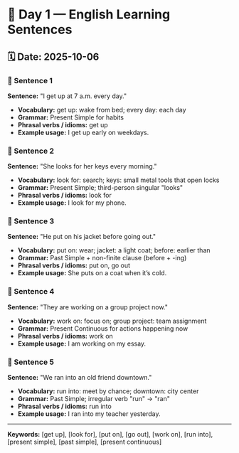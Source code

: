 # 📘 Day 1 — English Learning Sentences

## 🗓️ Date: 2025-10-06

### 🧠 Sentence 1
**Sentence:** "I get up at 7 a.m. every day."
- **Vocabulary:** get up: wake from bed; every day: each day
- **Grammar:** Present Simple for habits
- **Phrasal verbs / idioms:** get up
- **Example usage:** I get up early on weekdays.

### 🧠 Sentence 2
**Sentence:** "She looks for her keys every morning."
- **Vocabulary:** look for: search; keys: small metal tools that open locks
- **Grammar:** Present Simple; third-person singular "looks"
- **Phrasal verbs / idioms:** look for
- **Example usage:** I look for my phone.

### 🧠 Sentence 3
**Sentence:** "He put on his jacket before going out."
- **Vocabulary:** put on: wear; jacket: a light coat; before: earlier than
- **Grammar:** Past Simple + non-finite clause (before + -ing)
- **Phrasal verbs / idioms:** put on, go out
- **Example usage:** She puts on a coat when it’s cold.

### 🧠 Sentence 4
**Sentence:** "They are working on a group project now."
- **Vocabulary:** work on: focus on; group project: team assignment
- **Grammar:** Present Continuous for actions happening now
- **Phrasal verbs / idioms:** work on
- **Example usage:** I am working on my essay.

### 🧠 Sentence 5
**Sentence:** "We ran into an old friend downtown."
- **Vocabulary:** run into: meet by chance; downtown: city center
- **Grammar:** Past Simple; irregular verb "run" → "ran"
- **Phrasal verbs / idioms:** run into
- **Example usage:** I ran into my teacher yesterday.

---
**Keywords:** [get up], [look for], [put on], [go out], [work on], [run into], [present simple], [past simple], [present continuous]
